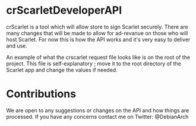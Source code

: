 # crScarletDeveloperAPI
crScarlet is a tool which will allow store to sign Scarlet securely.
There are many changes that will be made to allow for ad-revanue on those who will host Scarlet.
For now this is how the API works and it's very easy to deliver and use.

An example of what the crscarlet request file looks like is on the root of the project.
This file is self-explanatory ; move it to the root directory of the Scarlet app and change the values if needed.

# Contributions
We are open to any suggestions or changes on the API and how things are processed.
If you have any concerns contact me on Twitter: @DebianArch
